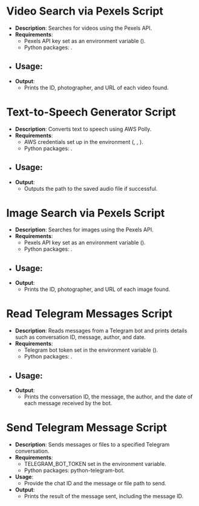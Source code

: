 # Video Search via Pexels Script
- **Description**: Searches for videos using the Pexels API.
- **Requirements**:
  - Pexels API key set as an environment variable ().
  - Python packages: .
- **Usage**:
  - 
- **Output**:
  - Prints the ID, photographer, and URL of each video found.

# Text-to-Speech Generator Script
- **Description**: Converts text to speech using AWS Polly.
- **Requirements**:
  - AWS credentials set up in the environment (, , ).
  - Python packages: .
- **Usage**:
  - 
- **Output**:
  - Outputs the path to the saved audio file if successful.

# Image Search via Pexels Script
- **Description**: Searches for images using the Pexels API.
- **Requirements**:
  - Pexels API key set as an environment variable ().
  - Python packages: .
- **Usage**:
  - 
- **Output**:
  - Prints the ID, photographer, and URL of each image found.

# Read Telegram Messages Script
- **Description**: Reads messages from a Telegram bot and prints details such as conversation ID, message, author, and date.
- **Requirements**:
  - Telegram bot token set in the environment variable ().
  - Python packages: .
- **Usage**:
  - 
- **Output**:
  - Prints the conversation ID, the message, the author, and the date of each message received by the bot.

# Send Telegram Message Script
- **Description**: Sends messages or files to a specified Telegram conversation.
- **Requirements**:
  - TELEGRAM_BOT_TOKEN set in the environment variable.
  - Python packages: python-telegram-bot.
- **Usage**:
  - Provide the chat ID and the message or file path to send.
- **Output**:
  - Prints the result of the message sent, including the message ID.
